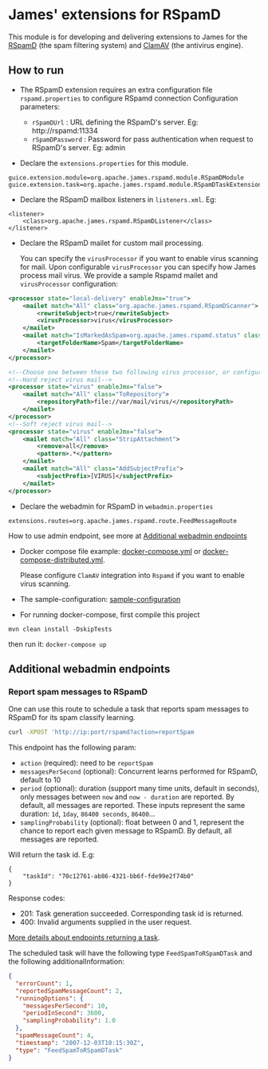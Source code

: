 # James' extensions for RSpamD

This module is for developing and delivering extensions to James for the [RSpamD](https://rspamd.com/) (the spam filtering system)
and [ClamAV](https://www.clamav.net/) (the antivirus engine).

## How to run

- The RSpamD extension requires an extra configuration file `rspamd.properties` to configure RSpamd connection
Configuration parameters:
    - `rSpamDUrl` : URL defining the RSpamD's server. Eg: http://rspamd:11334
    - `rSpamDPassword` : Password for pass authentication when request to RSpamD's server. Eg: admin
  
- Declare the `extensions.properties` for this module.

```
guice.extension.module=org.apache.james.rspamd.module.RSpamDModule
guice.extension.task=org.apache.james.rspamd.module.RSpamDTaskExtensionModule
```

- Declare the RSpamD mailbox listeners in `listeners.xml`. Eg:

```
<listener>
    <class>org.apache.james.rspamd.RSpamDListener</class>
</listener>
```

- Declare the RSpamD mailet for custom mail processing. 

  You can specify the `virusProcessor` if you want to enable virus scanning for mail. Upon configurable `virusProcessor`
you can specify how James process mail virus. We provide a sample Rspamd mailet and `virusProcessor` configuration:

```xml
<processor state="local-delivery" enableJmx="true">
    <mailet match="All" class="org.apache.james.rspamd.RSpamDScanner">
        <rewriteSubject>true</rewriteSubject>
        <virusProcessor>virus</virusProcessor>
    </mailet>
    <mailet match="IsMarkedAsSpam=org.apache.james.rspamd.status" class="WithStorageDirective">
        <targetFolderName>Spam</targetFolderName>
    </mailet>
</processor>

<!--Choose one between these two following virus processor, or configure a custom one if you want-->
<!--Hard reject virus mail-->
<processor state="virus" enableJmx="false">
    <mailet match="All" class="ToRepository">
        <repositoryPath>file://var/mail/virus/</repositoryPath>
    </mailet>
</processor>
<!--Soft reject virus mail-->
<processor state="virus" enableJmx="false">
    <mailet match="All" class="StripAttachment">
        <remove>all</remove>
        <pattern>.*</pattern>
    </mailet>
    <mailet match="All" class="AddSubjectPrefix">
        <subjectPrefix>[VIRUS]</subjectPrefix>
    </mailet>
</processor>
```

- Declare the webadmin for RSpamD in `webadmin.properties`

```
extensions.routes=org.apache.james.rspamd.route.FeedMessageRoute
```
How to use admin endpoint, see more at [Additional webadmin endpoints](README.md)

- Docker compose file example: [docker-compose.yml](docker-compose.yml) or [docker-compose-distributed.yml](docker-compose-distributed.yml).
  
  Please configure `ClamAV` integration into `Rspamd` if you want to enable virus scanning.
- The sample-configuration: [sample-configuration](sample-configuration)
- For running docker-compose, first compile this project 

```
mvn clean install -DskipTests
```
then run it: `docker-compose up`

## Additional webadmin endpoints

### Report spam messages to RSpamD
One can use this route to schedule a task that reports spam messages to RSpamD for its spam classify learning.

```bash
curl -XPOST 'http://ip:port/rspamd?action=reportSpam
```

This endpoint has the following param:
- `action` (required): need to be `reportSpam`
- `messagesPerSecond` (optional): Concurrent learns performed for RSpamD, default to 10
- `period` (optional): duration (support many time units, default in seconds), only messages between `now` and `now - duration` are reported. By default, 
all messages are reported. 
   These inputs represent the same duration: `1d`, `1day`, `86400 seconds`, `86400`...
- `samplingProbability` (optional): float between 0 and 1, represent the chance to report each given message to RSpamD. 
By default, all messages are reported.

Will return the task id. E.g:
```
{
    "taskId": "70c12761-ab86-4321-bb6f-fde99e2f74b0"
}
```

Response codes:
- 201: Task generation succeeded. Corresponding task id is returned.
- 400: Invalid arguments supplied in the user request.

[More details about endpoints returning a task](https://james.apache.org/server/manage-webadmin.html#Endpoints_returning_a_task).

The scheduled task will have the following type `FeedSpamToRSpamDTask` and the following additionalInformation:

```json
{
  "errorCount": 1,
  "reportedSpamMessageCount": 2,
  "runningOptions": {
    "messagesPerSecond": 10,
    "periodInSecond": 3600,
    "samplingProbability": 1.0
  },
  "spamMessageCount": 4,
  "timestamp": "2007-12-03T10:15:30Z",
  "type": "FeedSpamToRSpamDTask"
}
```